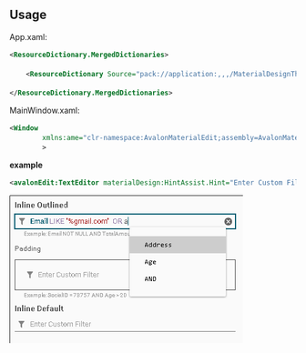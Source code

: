 ## Usage

App.xaml:

```xml
<ResourceDictionary.MergedDictionaries>

    <ResourceDictionary Source="pack://application:,,,/MaterialDesignThemes.Wpf;component/Themes/MaterialDesignTheme.Defaults.xaml" />

</ResourceDictionary.MergedDictionaries>

```

MainWindow.xaml:
```xml
<Window
        xmlns:ame="clr-namespace:AvalonMaterialEdit;assembly=AvalonMaterialEdit"
        >
```

**example**

```xml
<avalonEdit:TextEditor materialDesign:HintAssist.Hint="Enter Custom Filter" ame:TextEditorAssist.FieldDescriptors="{x:Static local:MainWindow.FieldDescriptors}" ame:TextEditorAssist.HighlightingDefinitionGroupName="products" ame:TextEditorAssist.Mode="SqlFilterExpession" materialDesign:HintAssist.HelperText="Example: Email NOT NULL AND TotalAmount > 20"  />
```

![DemoApp1](https://github.com/yassinMi/AvalonMaterialEdit/blob/main/Demo/img/DemoApp1.png?raw=true)
